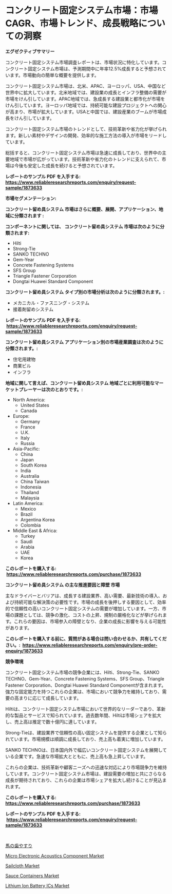 <p><h1>コンクリート固定システム市場：市場CAGR、市場トレンド、成長戦略についての洞察</h1></p><p><strong>エグゼクティブサマリー</strong></p>
<p><p>コンクリート固定システム市場調査レポートは、市場状況に特化しています。コンクリート固定システム市場は、予測期間中に年率12.5%成長すると予想されています。市場動向の簡単な概要を提供します。 </p><p>コンクリート固定システム市場は、北米、APAC、ヨーロッパ、USA、中国など世界中に拡大しています。北米地域では、建設業の成長とインフラ整備の需要が市場をけん引しています。APAC地域では、急成長する建設業と都市化が市場をけん引しています。ヨーロッパ地域では、持続可能な建設プロジェクトへの関心が高まり、市場が拡大しています。USAと中国では、建設産業のブームが市場成長をけん引しています。</p><p>コンクリート固定システム市場のトレンドとして、技術革新や省力化が挙げられます。新しい素材やデザインの開発、効率的な施工方法の導入が市場をリードしています。</p><p>総括すると、コンクリート固定システム市場は急速に成長しており、世界中の主要地域で市場が広がっています。技術革新や省力化のトレンドに支えられて、市場は今後も安定した成長を続けると予想されています。</p></p>
<p><strong>レポートのサンプル PDF を入手する: <a href="https://www.reliableresearchreports.com/enquiry/request-sample/1873633">https://www.reliableresearchreports.com/enquiry/request-sample/1873633</a></strong></p>
<p><strong>市場セグメンテーション:</strong></p>
<p><strong> コンクリート留め具システム 市場はさらに概要、展開、アプリケーション、地域に分類されます :</strong></p>
<p><strong>コンポーネントに関しては、 コンクリート留め具システム 市場は次のように分類されます: &nbsp;</strong></p>
<p><ul><li>Hilti</li><li>Strong-Tie</li><li>SANKO TECHNO</li><li>Gem-Year</li><li>Concrete Fastening Systems</li><li>SFS Group</li><li>Triangle Fastener Corporation</li><li>Dongtai Huawei Standard Component</li></ul></p>
<p><strong> コンクリート留め具システム タイプ別の市場分析は次のように分類されます。:</strong></p>
<p><ul><li>メカニカル・ファスニング・システム</li><li>接着剤留めシステム</li></ul></p>
<p><strong>レポートのサンプル PDF を入手する: &nbsp;<a href="https://www.reliableresearchreports.com/enquiry/request-sample/1873633">https://www.reliableresearchreports.com/enquiry/request-sample/1873633</a></strong></p>
<p><strong> コンクリート留め具システム アプリケーション別の市場産業調査は次のように分類されます。:</strong></p>
<p><ul><li>住宅用建物</li><li>商業ビル</li><li>インフラ</li></ul></p>
<p><strong>地域に関して言えば、コンクリート留め具システム 地域ごとに利用可能なマーケットプレーヤーは次のとおりです。:</strong></p>
<p><ul>
    <li>
        North America:
        <ul>
            <li>United States</li>
            <li>Canada</li>
        </ul>
    </li>
    <li>
        Europe:
        <ul>
            <li>Germany</li>
            <li>France</li>
            <li>U.K.</li>
            <li>Italy</li>
            <li>Russia</li>
        </ul>
    </li>
    <li>
        Asia-Pacific:
        <ul>
            <li>China</li>
            <li>Japan</li>
            <li>South Korea</li>
            <li>India</li>
            <li>Australia</li>
            <li>China Taiwan</li>
            <li>Indonesia</li>
            <li>Thailand</li>
            <li>Malaysia</li>
        </ul>
    </li>
    <li>
        Latin America:
        <ul>
            <li>Mexico</li>
            <li>Brazil</li>
            <li>Argentina Korea</li>
            <li>Colombia</li>
        </ul>
    </li>
    <li>
        Middle East & Africa:
        <ul>
            <li>Turkey</li>
            <li>Saudi</li>
            <li>Arabia</li>
            <li>UAE</li>
            <li>Korea</li>
        </ul>
    </li>
    </ul></p>
<p><strong>このレポートを購入する: &nbsp;<a href="https://www.reliableresearchreports.com/purchase/1873633">https://www.reliableresearchreports.com/purchase/1873633</a></strong></p>
<p><strong>コンクリート留め具システム の主な推進要因と障壁 市場</strong></p>
<p><p>主なドライバーとバリアは、成長する建設業界、高い需要、最新技術の導入、および持続可能な解決策の必要性です。市場の成長を後押しする要因として、効率的で信頼性の高いコンクリート固定システムの需要が増加しています。一方、市場の課題としては、競争の激化、コストの上昇、規制の厳格化などが挙げられます。これらの要因は、市場参入の障壁となり、企業の成長に影響を与える可能性があります。</p></p>
<p><strong>このレポートを購入する前に、質問がある場合は問い合わせるか、共有してください。:&nbsp; <a href="https://www.reliableresearchreports.com/enquiry/pre-order-enquiry/1873633">https://www.reliableresearchreports.com/enquiry/pre-order-enquiry/1873633</a></strong></p>
<p><strong>競争環境</strong></p>
<p><p>コンクリート固定システム市場の競争企業には、Hilti、Strong-Tie、SANKO TECHNO、Gem-Year、Concrete Fastening Systems、SFS Group、Triangle Fastener Corporation、Dongtai Huawei Standard Componentが含まれます。強力な固定能力を持つこれらの企業は、市場において競争力を維持しており、需要の高まりに応じて成長しています。</p><p>Hiltiは、コンクリート固定システム市場において世界的なリーダーであり、革新的な製品とサービスで知られています。過去数年間、Hiltiは市場シェアを拡大し、売上高は推定で数十億円に達しています。</p><p>Strong-Tieは、建設業界で信頼性の高い固定システムを提供する企業として知られています。市場規模は順調に成長しており、売上高も着実に増加しています。</p><p>SANKO TECHNOは、日本国内外で幅広いコンクリート固定システムを展開している企業です。急速な市場拡大とともに、売上高も急上昇しています。</p><p>これらの企業は、技術革新や顧客ニーズへの迅速な対応により市場競争力を維持しています。コンクリート固定システム市場は、建設需要の増加と共にさらなる成長が期待されており、これらの企業は市場シェアを拡大し続けることが見込まれます。</p></p>
<p><strong>このレポートを購入する: &nbsp; <a href="https://www.reliableresearchreports.com/purchase/1873633">https://www.reliableresearchreports.com/purchase/1873633</a></strong></p>
<p><strong>レポートのサンプル PDF を入手する: &nbsp;<a href="https://www.reliableresearchreports.com/enquiry/request-sample/1873633">https://www.reliableresearchreports.com/enquiry/request-sample/1873633</a></strong><strong></strong></p>
<p>&nbsp;</p>
<p><p><a href="https://medium.com/@verniebarton2023/%E9%A6%AC%E6%AD%AF%E3%82%84%E3%81%99%E3%82%8A%E5%B8%82%E5%A0%B4%E3%81%AE%E5%B1%95%E6%9C%9B-%E6%A5%AD%E7%95%8C%E6%A6%82%E8%A6%81%E3%81%A8%E4%BA%88%E6%B8%AC-2024%E5%B9%B4%E3%81%8B%E3%82%892031%E5%B9%B4%E3%81%BE%E3%81%A7-828c06f1d88a">馬の歯やすり</a></p><p><a href="https://issuu.com/reportprime-2/docs/micro-electronic-acoustics-component-market-size-2">Micro Electronic Acoustics Component Market</a></p><p><a href="https://github.com/NorbertYates/Market-Research-Report-List-4/blob/main/sailcloth-market.md">Sailcloth Market</a></p><p><a href="https://github.com/prosalinda88/Market-Research-Report-List-3/blob/main/sauce-containers-market.md">Sauce Containers Market</a></p><p><a href="https://issuu.com/reportprime-2/docs/lithium-ion-battery-ics-market-size-2030.pptx">Lithium Ion Battery ICs Market</a></p></p>